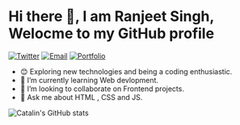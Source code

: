 # Hi there 👋, I am Ranjeet Singh, Welocme to my GitHub profile

<a href="https://twitter.com/Ranjeet20790022"><img alt="Twitter" src="https://img.shields.io/badge/Twitter-Ranjeet%20Singh-red?style=flat-square&logo=twitter"></a>
<a href="mailto:rks772000@gmail.com"><img alt="Email" src="https://img.shields.io/badge/Email-Ranjeet%20Singh-red?style=flat-square&logo=gmail"></a>
<a href="https://ranjeet-singh.netlify.app/"><img alt="Portfolio" src="https://img.shields.io/badge/PortFoilo-Ranjeet%20Singh-red?style=flat-square&logo=Google%20Chrome"></a>

- 😊 Exploring new technologies and being a coding enthusiastic.
- 🌱 I’m currently learning Web devlopment.
- 👯 I’m looking to collaborate on Frontend projects.
- 💬 Ask me about HTML , CSS and JS.

![Catalin's GitHub stats](https://github-readme-stats.vercel.app/api?username=jeetech77&theme=dark&show_icons=true)